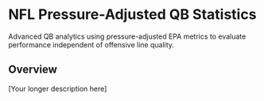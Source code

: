 # NFL Pressure-Adjusted QB Statistics

Advanced QB analytics using pressure-adjusted EPA metrics to evaluate performance independent of offensive line quality.

## Overview
[Your longer description here]
